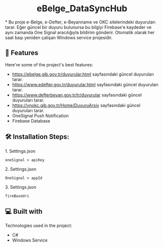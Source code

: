 <h1 align="center" id="title">eBelge_DataSyncHub</h1>

<p id="description">
  * Bu proje e-Belge, e-Defter, e-Beyanname ve OKC sitelerindeki duyuruları tarar. Eğer güncel bir duyuru bulunursa bu bilgiyi Firebase'e kaydeder ve aynı zamanda One Signal aracılığıyla bildirim gönderir. Otomatik olarak her saat başı yeniden çalışan Windows service projesidir.</p>

  
  
<h2>🧐 Features</h2>

Here're some of the project's best features:

*   https://ebelge.gib.gov.tr/duyurular.html sayfasındaki güncel duyuruları tarar.
*   https://www.edefter.gov.tr/duyurular.html sayfasındaki güncel duyuruları tarar.
*   https://www.defterbeyan.gov.tr/tr/duyurular sayfasındaki güncel duyuruları tarar.
*   https://ynokc.gib.gov.tr/Home/DuyuruArsiv sayfasındaki güncel duyuruları tarar.
*   OneSignal Push Notification
*   Firebase Database

<h2>🛠️ Installation Steps:</h2>

<p>1. Settings.json</p>

```
oneSignal > apiKey
```

<p>2. Settings.json</p>

```
OneSignal > appId
```

<p>3. Settings.json</p>

```
fireBaseUri
```

  
  
<h2>💻 Built with</h2>

Technologies used in the project:

*   C#
*   Windows Service
